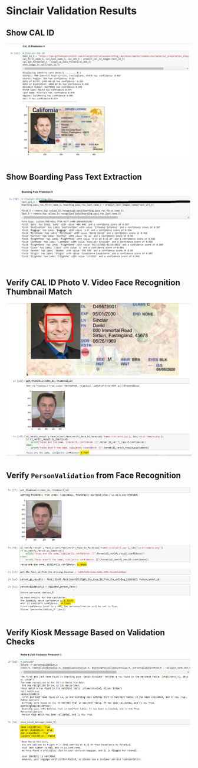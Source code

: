 # Sinclair Validation Results

## Show CAL ID 
![](revision_cal_id_pred_5.png)

#

## Show Boarding Pass Text Extraction
![](revision_boarding_pred_5.png)

#

## Verify CAL ID Photo V. Video Face Recognition Thumbnail Match
![](revision_cal_id_vid_face_match_pred_5.png)

#

## Verify `PersonValidation` from Face Recognition
![](aieng_personval_sinclair.png)

#

## Verify Kiosk Message Based on Validation Checks
![](aieng_val_kiosk_sinclair.png)